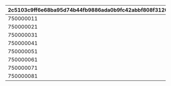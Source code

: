 |2c5103c9ff6e68ba95d74b44fb9886ada0b9fc42abbf808f3120a90d72e65570|177b0fa88c91958f6da875f36f6ebbfabb932fcf15d8df8019a36205448263f3|dc7b8fb786031f68ffef840594c5d5d7206f04e36d7c26b78abb8a9fbd08adf1|dce008a828e9ba516d501ca3a65459007b1b13ecc3ed3138a3155a4f4e6d5a76|8b293c33e7ab4372726328771cef74c5db66aa47956c5ac08abef911afd4a621|
| --- | --- | --- | --- | --- |
|750000011|2024/10/15 15:00:00|275000001|90|75000001|
|750000021|2024/10/15 15:00:00|275000002|90|75000002|
|750000031|2024/10/15 15:00:00|275000003|90|75000003|
|750000041|2024/10/15 15:00:00|275000004|90|75000004|
|750000051|2024/10/15 15:00:00|275000005|90|75000005|
|750000061|2024/10/15 15:00:00|275000006|90|75000006|
|750000071|2024/10/15 15:00:00|275000007|90|75000007|
|750000081|2024/10/15 15:00:00|275000008|90|75000008|